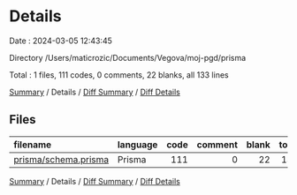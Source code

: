 # Details

Date : 2024-03-05 12:43:45

Directory /Users/maticrozic/Documents/Vegova/moj-pgd/prisma

Total : 1 files,  111 codes, 0 comments, 22 blanks, all 133 lines

[Summary](results.md) / Details / [Diff Summary](diff.md) / [Diff Details](diff-details.md)

## Files
| filename | language | code | comment | blank | total |
| :--- | :--- | ---: | ---: | ---: | ---: |
| [prisma/schema.prisma](/prisma/schema.prisma) | Prisma | 111 | 0 | 22 | 133 |

[Summary](results.md) / Details / [Diff Summary](diff.md) / [Diff Details](diff-details.md)